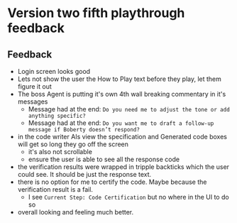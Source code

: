 # Version two fifth playthrough feedback

## Feedback
- Login screen looks good
- Lets not show the user the How to Play text before they play, let them figure it out
- The boss Agent is putting it's own 4th wall breaking commentary in it's messages
  - Message had at the end: `Do you need me to adjust the tone or add anything specific?`
  - Message had at the end: `Do you want me to draft a follow-up message if Boberty doesn’t respond?`
- in the code writer AIs view the specification and Generated code boxes will get so long they go off the screen
  - it's also not scrollable
  - ensure the user is able to see all the response code
- the verification results were wrapped in tripple backticks which the user could see. It should be just the response text.
- there is no option for me to certify the code. Maybe because the verification result is a fail.
  - I see `Current Step: Code Certification` but no where in the UI to do so
- overall looking and feeling much better.